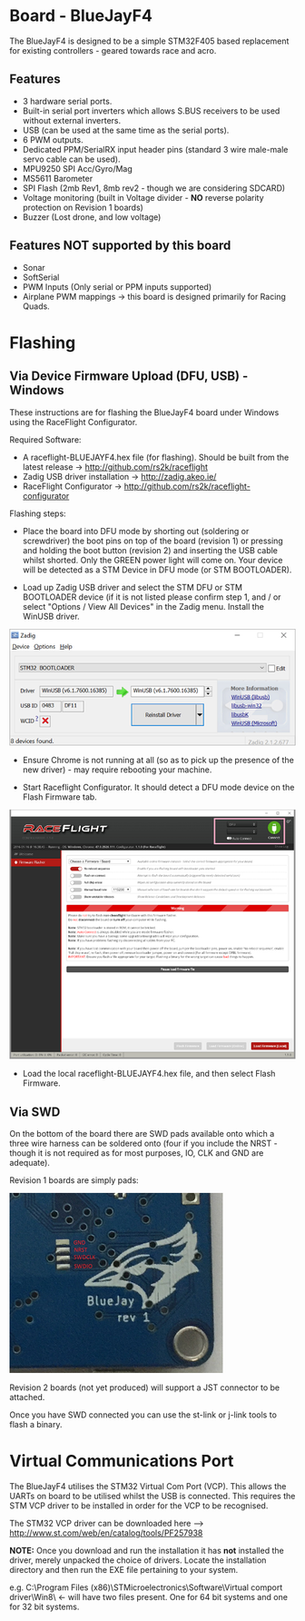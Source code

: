 # Board - BlueJayF4

The BlueJayF4 is designed to be a simple STM32F405 based replacement for existing controllers - geared towards race and acro.

## Features 

* 3 hardware serial ports.
* Built-in serial port inverters which allows S.BUS receivers to be used without external inverters.
* USB (can be used at the same time as the serial ports).
* 6 PWM outputs.
* Dedicated PPM/SerialRX input header pins (standard 3 wire male-male servo cable can be used).
* MPU9250 SPI Acc/Gyro/Mag
* MS5611 Barometer
* SPI Flash (2mb Rev1, 8mb rev2 - though we are considering SDCARD)
* Voltage monitoring (built in Voltage divider - **NO** reverse polarity protection on Revision 1 boards)
* Buzzer (Lost drone, and low voltage)

## Features NOT supported by this board

* Sonar
* SoftSerial
* PWM Inputs (Only serial or PPM inputs supported) 
* Airplane PWM mappings -> this board is designed primarily for Racing Quads.

# Flashing

## Via Device Firmware Upload (DFU, USB) - Windows

These instructions are for flashing the BlueJayF4 board under Windows using the RaceFlight Configurator.

Required Software:
* A raceflight-BLUEJAYF4.hex file (for flashing). Should be built from the latest release -> http://github.com/rs2k/raceflight
* Zadig USB driver installation -> http://zadig.akeo.ie/
* RaceFlight Configurator -> http://github.com/rs2k/raceflight-configurator

Flashing steps:

* Place the board into DFU mode by shorting out (soldering or screwdriver) the boot pins on top of the board (revision 1) or pressing and holding the boot button (revision 2) and inserting the USB cable whilst shorted. Only the GREEN power light will come on. Your device will be detected as a STM Device in DFU mode (or STM BOOTLOADER).

* Load up Zadig USB driver and select the STM DFU or STM BOOTLOADER device (if it is not listed please confirm step 1, and / or select "Options / View All Devices" in the Zadig menu. Install the WinUSB driver.

![Zadig Screenshot](assets/images/bluejayf4/zadig-dfu.png)

* Ensure Chrome is not running at all (so as to pick up the presence of the new driver) - may require rebooting your machine.

* Start Raceflight Configurator. It should detect a DFU mode device on the Flash Firmware tab.

![Raceflight-Configurator Screenshot](assets/images/bluejayf4/raceflight-flash.png)

* Load the local raceflight-BLUEJAYF4.hex file, and then select Flash Firmware.

## Via SWD

On the bottom of the board there are SWD pads available onto which a three wire harness can be soldered onto (four if you include the NRST - though it is not required as for most purposes, IO, CLK and GND are adequate).

Revision 1 boards are simply pads:

![BlueJayF4 SWD pinout](assets/images/bluejayf4/BLUEJAY_SWD_PINS.png)

Revision 2 boards (not yet produced) will support a JST connector to be attached.

Once you have SWD connected you can use the st-link or j-link tools to flash a binary.

# Virtual Communications Port

The BlueJayF4 utilises the STM32 Virtual Com Port (VCP). This allows the UARTs on board to be utilised whilst the USB is connected. This requires the STM VCP driver to be installed in order for the VCP to be recognised.

The STM32 VCP driver can be downloaded here --> http://www.st.com/web/en/catalog/tools/PF257938

**NOTE:** 
Once you download and run the installation it has **not** installed the driver, merely unpacked the choice of drivers. Locate the installation directory and then run the EXE file pertaining to your system.

e.g. C:\Program Files (x86)\STMicroelectronics\Software\Virtual comport driver\Win8\ <- will have two files present. One for 64 bit systems and one for 32 bit systems. 
